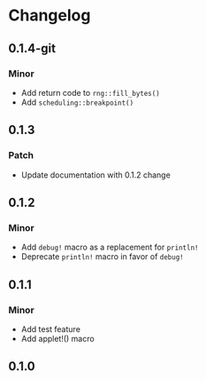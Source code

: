 # Changelog

## 0.1.4-git

### Minor

- Add return code to `rng::fill_bytes()`
- Add `scheduling::breakpoint()`

## 0.1.3

### Patch

- Update documentation with 0.1.2 change

## 0.1.2

### Minor

- Add `debug!` macro as a replacement for `println!`
- Deprecate `println!` macro in favor of `debug!`

## 0.1.1

### Minor

- Add test feature
- Add applet!() macro

## 0.1.0

<!-- Update PR number to skip CHANGELOG.md test: #0 -->
